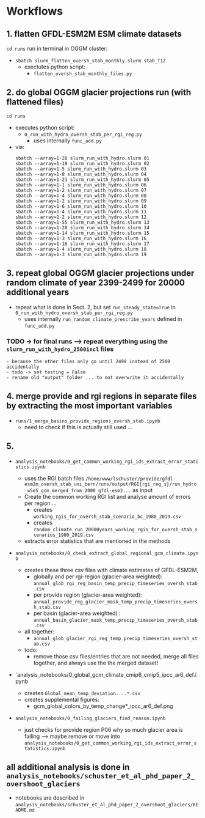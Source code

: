 # Workflows

## 1. flatten GFDL-ESM2M ESM climate datasets
`cd runs` 
run in terminal in OGGM cluster:
- `sbatch slurm_flatten_oversh_stab_monthly.slurm stab_T12`
    - exectutes python script:
        - `flatten_oversh_stab_monthly_files.py`
  

## 2. do global OGGM glacier projections run (with flattened files)
`cd runs` 
- executes python script:
    - `0_run_with_hydro_oversh_stab_per_rgi_reg.py`
        - uses internally `func_add.py`
- via: 
    ```
    sbatch --array=1-28 slurm_run_with_hydro.slurm 01
    sbatch --array=1-19 slurm_run_with_hydro.slurm 02
    sbatch --array=1-5 slurm_run_with_hydro.slurm 03
    sbatch --array=1-8 slurm_run_with_hydro.slurm 04
    sbatch --array=1-21 slurm_run_with_hydro.slurm 05
    sbatch --array=1-1 slurm_run_with_hydro.slurm 06
    sbatch --array=1-2 slurm_run_with_hydro.slurm 07
    sbatch --array=1-4 slurm_run_with_hydro.slurm 08
    sbatch --array=1-2 slurm_run_with_hydro.slurm 09
    sbatch --array=1-6 slurm_run_with_hydro.slurm 10
    sbatch --array=1-4 slurm_run_with_hydro.slurm 11
    sbatch --array=1-2 slurm_run_with_hydro.slurm 12
    sbatch --array=1-55 slurm_run_with_hydro.slurm 13
    sbatch --array=1-28 slurm_run_with_hydro.slurm 14
    sbatch --array=1-14 slurm_run_with_hydro.slurm 15
    sbatch --array=1-3 slurm_run_with_hydro.slurm 16
    sbatch --array=1-16 slurm_run_with_hydro.slurm 17
    sbatch --array=1-4 slurm_run_with_hydro.slurm 18
    sbatch --array=1-3 slurm_run_with_hydro.slurm 19
    ```
## 3. repeat global OGGM glacier projections under random climate of year 2399-2499 for 20000 additional years
- repeat what is done in Sect. 2, but set `run_steady_state=True` in `0_run_with_hydro_oversh_stab_per_rgi_reg.py`
    - uses internally `run_random_climate_prescribe_years` defined in  `func_add.py`


### TODO -> for final runs --> repeat everything using the `slurm_run_with_hydro_2500incl` files
    - because the other files only go until 2499 instead of 2500 accidentally 
    - todo -> set testing = False
    - rename old "output" folder ... to not overwrite it accidentally 
    

## 4. merge provide and rgi regions in separate files by extracting the most important variables
- `runs/1_merge_basins_provide_regions_oversh_stab.ipynb`
    - need to check if this is actually still used ...
    
    
## 5. 
- `analysis_notebooks/0_get_common_working_rgi_ids_extract_error_statistics.ipynb`
    - uses the RGI batch files `/home/www/lschuster/provide/gfdl-esm2m_oversh_stab_uni_bern/runs/output/RGI{rgi_reg_s}/run_hydro_w5e5_gcm_merged_from_2000_gfdl-esm2...` as input 
    - Create the common working RGI list and analyse amount of errors per region ... 
        - creates `working_rgis_for_oversh_stab_scenario_bc_1980_2019.csv`
        - creates `random_climate_run_20000years_working_rgis_for_oversh_stab_scenarios_1980_2019.csv`
    - extracts error statistics that are mentioned in the methods
    
- `analysis_notebooks/0_check_extract_global_regional_gcm_climate.ipynb`
    - creates these three csv files with climate estimates of GFDL-ESM2M, 
        - globally and per rgi-region (glacier-area weighted): `annual_glob_rgi_reg_basin_temp_precip_timeseries_oversh_stab.csv`
        - per provide region (glacier-area weighted): `annual_provide_reg_glacier_mask_temp_precip_timeseries_oversh_stab.csv`
        - per basin (glacier-area weighted) : `annual_basin_glacier_mask_temp_precip_timeseries_oversh_stab.csv`
    - all together: 
        - `annual_glob_glacier_rgi_reg_temp_precip_timeseries_oversh_stab.csv`
    - todo: 
        - remove those csv files/entries that are not needed, merge all files together, and always use the the merged dataset!
        
- `analysis_notebooks/0_global_gcm_climate_cmip6_cmip5_ipcc_ar6_def.ipynb
    - creates `Global_mean_temp_deviation....*.csv`
    - creates supplemental figures:
        - gcm_global_colors_by_temp_change*_ipcc_ar6_def.png

- `analysis_notebooks/0_failing_glaciers_find_reason.ipynb`
    - just checks for provide region P06 why so much glacier area is failing --> maybe remove or move into 
    `analysis_notebooks/0_get_common_working_rgi_ids_extract_error_statistics.ipynb`
    
  
## all additional analysis is done in `analysis_notebooks/schuster_et_al_phd_paper_2_overshoot_glaciers`
- notebooks are described in `analysis_notebooks/schuster_et_al_phd_paper_2_overshoot_glaciers/README.md`
